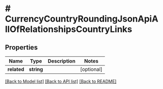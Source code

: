 # # CurrencyCountryRoundingJsonApiAllOfRelationshipsCountryLinks

## Properties

Name | Type | Description | Notes
------------ | ------------- | ------------- | -------------
**related** | **string** |  | [optional]

[[Back to Model list]](../../README.md#models) [[Back to API list]](../../README.md#endpoints) [[Back to README]](../../README.md)
